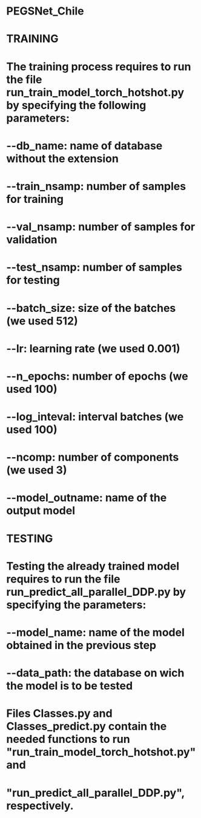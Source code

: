 # PEGSNet_Chile
#
# TRAINING 
# The training process requires to run the file run_train_model_torch_hotshot.py by specifying the following parameters:
# --db_name: name of database without the extension
# --train_nsamp: number of samples for training
# --val_nsamp: number of samples for validation
# --test_nsamp: number of samples for testing
# --batch_size: size of the batches (we used 512) 
# --lr: learning rate (we used 0.001)
# --n_epochs: number of epochs (we used 100)
# --log_inteval: interval batches (we used 100) 
# --ncomp: number of components (we used 3)
# --model_outname: name of the output model
#
# TESTING
# Testing the already trained model requires to run the file run_predict_all_parallel_DDP.py by specifying the parameters:
# --model_name: name of the model obtained in the previous step
# --data_path: the database on wich the model is to be tested

# Files Classes.py and Classes_predict.py contain the needed functions to run "run_train_model_torch_hotshot.py" and 
# "run_predict_all_parallel_DDP.py", respectively.
